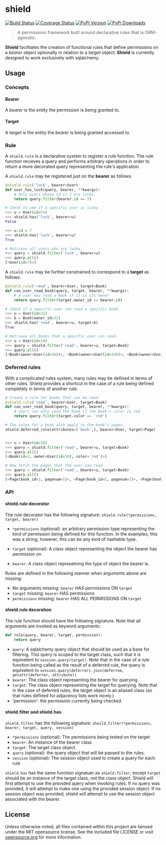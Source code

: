 # shield
[![Build Status](https://travis-ci.org/concordusapps/python-shield.png?branch=master)](https://travis-ci.org/concordusapps/python-shield)
[![Coverage Status](https://coveralls.io/repos/concordusapps/python-shield/badge.png?branch=master)](https://coveralls.io/r/concordusapps/python-shield?branch=master)
[![PyPi Version](https://pypip.in/v/shield/badge.png)](https://pypi.python.org/pypi/shield)
[![PyPi Downloads](https://pypip.in/d/shield/badge.png)](https://pypi.python.org/pypi/shield)
> A permissions framework built around declarative rules that is ORM-agnostic.

**Shield** faciltiates the creation of functional rules that define permissions on a *bearer* object optionally in relation to a *target* object. **Shield** is currently designed to work exclusively with sqlalchemy.

## Usage

### Concepts

#### Bearer

A *bearer* is the entity the permission is being granted to.

#### Target

A *target* is the entity the *bearer* is being granted accessed to.

### Rule

A `shield.rule` is a declarative system to register a rule function.  The rule
function recieves a query and performs arbitrary operations in order to return
a more decorated query representing the rule's application.

A `shield.rule` may be registered just on the **bearer** as follows.

```python
@shield.rule('luck', bearer=User)
def user_has_luck(query, bearer, **kwargs):
    # Only users whose id is 7 are lucky.
    return query.filter(bearer.id == 7)

# Check to see if a specific user is lucky.
>>> u = User(id=54)
>>> shield.has('luck', bearer=u)
False

>>> u.id = 7
>>> shield.has('luck', bearer=u)
True

# Retrieve all users who are lucky.
>>> query = shield.filter('luck', bearer=u)
>>> query.all()
[<User(id=7)>]
```

A `shield.rule` may be further constrained to correspond to a **target** as
follows.

```python
@shield.rule('read', bearer=User, target=Book)
def can_user_read_book(query, target, bearer, **kwargs):
    # A user may read a book if it is its owner
    return query.filter(target.owner_id == bearer.id)

# Check if a specific user can read a specific book.
>>> u = User(id=32)
>>> b = Book(owner_id=32)
>>> shield.has('read', bearer=u, target=b)
True

# Retrieve all books that a specific user can read.
>>> u = User(id=10)
>>> query = shield.filter('read', bearer=u, target=Book)
>>> query.all()
[<Book(owner=User(id=10))>, <Book(owner=User(id=10))>, <Book(owner=User(id=10))>]
```

### Deferred rules

With a complicated rules system, many rules may be defined in terms of other
rules.  Shield provides a shortcut in the case of a rule being defined
completely in terms of another rule.

```python
# Create a rule for books that can be read.
@shield.rule('read', bearer=User, target=Book)
def can_user_read_book(query, target, bearer, **kwargs):
    # Users can only read the book if the book's color is red
    return query.filter(target.color == 'red')

# The rules for a book also apply to the book's pages.
shield.deferred_rule(attributes=('book',), bearer=User, target=Page)


>>> u = User(id=10)
>>> query = shield.filter('read', bearer=u, target=Book)
>>> query.all()
[<Book(id=2, owner=User(id=10), color='red')>]

# Now fetch the pages that the user can read.
>>> query = shield.filter('read', bearer=u, target=Book)
>>> query.all()
[<Page(book_id=2, pagenum=1)>, <Page(book_id=2, pagenum=2)>, <Page(book_id=2, pagenum=3)>]
```

### API

#### shield.rule decorator

The rule decorator has the following signature:
`shield.rule(*permissions, target, bearer)`
 * `*permissions` (optional): an arbitrary permission type representing the
   kind of permission being defined for this function.  In the examples, this
   was a string; however, this can be any kind of hashable type.

 * `target` (optional): A class object representing the object the bearer has
   permission on.

 * `bearer`: A class object represetning the type of object the bearer is.

Rules are defined in the following manner when arguments above are missing:
 * No arguments missing: `bearer` HAS permissions ON `target`
 * `target` missing: `bearer` HAS permissions
 * `permissions` missing: `bearer` HAS ALL PERMISSIONS ON `target`

#### shield.rule decoration

The rule function should have the following signature.  Note that all arguments
are invoked as keyword arguments:
```python
def rule(query, bearer, target, permission):
    return query
```
 * `query`: A sqlalchemy query object that should be used as a base for
   filtering.  This query is scoped to the target class, such that it is
   equivelent to `session.query(target)`.  Note that in the case of a rule
   function being called as the result of a deferred rule, the query is
   equivelent to
   `session.query(deferrer).join(deferree, getattr(deferrer, attribute))`
 * `bearer`: The class object representing the bearer for querying.
 * `target`: The class object representing the target for querying.  Note that
   in the case of deferred rules, the target object is an aliased class (so
   that rules defined for adjacency lists work nicely.)
 * 'permission': the permission currently being checked.

#### shield.filter and shield.has

`shield.filter` has the following signature:
`sheild.filter(*permissions, bearer, target, query, session)`
 * `*permissions` (optional): The permissions being tested on the target
 * `bearer`: An instance of the bearer class
 * `target`: The target class object.
 * `query` (optional): the query object that will be passed to the rules.
 * `session` (optional): The session object used to create a query for each
   rule

`shield.has` has the same function signatuer as `shield.filter`, except
`target` should be an instance of the target class, not the class object.
Shield will first attempt to use the provided query when invoking rules.  If no
query was provided, it will attempt to make one using the provided session
object.  If no session object was provided, shield will attempt to use the
session object associated with the bearer.

## License
Unless otherwise noted, all files contained within this project are liensed under the MIT opensource license. See the included file LICENSE or visit [opensource.org][] for more information.

[opensource.org]: http://opensource.org/licenses/MIT
